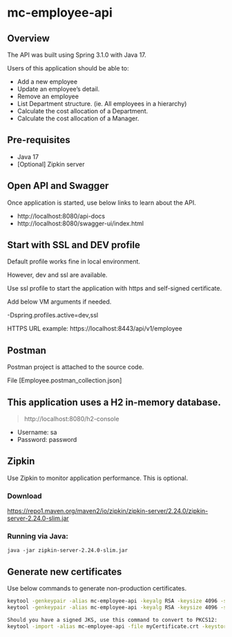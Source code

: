 # mc-employee-api

## Overview
The API was built using Spring 3.1.0 with Java 17.

Users of this application should be able to:

- Add a new employee
- Update an employee’s detail.
- Remove an employee
- List Department structure. (ie. All employees in a hierarchy)
- Calculate the cost allocation of a Department.
- Calculate the cost allocation of a Manager. 

## Pre-requisites

- Java 17
- [Optional] Zipkin server

## Open API and Swagger

Once application is started, use below links to learn about the API.

- http://localhost:8080/api-docs
- http://localhost:8080/swagger-ui/index.html


## Start with SSL and DEV profile

Default profile works fine in local environment.

However, dev and ssl are available. 

Use ssl profile to start the application with https and self-signed certificate.

Add below VM arguments if needed.

-Dspring.profiles.active=dev,ssl

HTTPS URL example: https://localhost:8443/api/v1/employee

## Postman

Postman project is attached to the source code.

File [Employee.postman_collection.json]

## This application uses a H2 in-memory database.

> http://localhost:8080/h2-console

- Username: sa
- Password: password

## Zipkin

Use Zipkin to monitor application performance. This is optional.

### Download

https://repo1.maven.org/maven2/io/zipkin/zipkin-server/2.24.0/zipkin-server-2.24.0-slim.jar

### Running via Java:

```shell
java -jar zipkin-server-2.24.0-slim.jar
```

## Generate new certificates
Use below commands to generate non-production certificates.

```sh
keytool -genkeypair -alias mc-employee-api -keyalg RSA -keysize 4096 -storetype JKS -keystore mc-employee-api.jks -validity 3650 -storepass changeit
keytool -genkeypair -alias mc-employee-api -keyalg RSA -keysize 4096 -storetype PKCS12 -keystore mc-employee-api.p12 -validity 3650 -storepass changeit

Should you have a signed JKS, use this command to convert to PKCS12:
keytool -import -alias mc-employee-api -file myCertificate.crt -keystore mc-employee-api.p12 -storepass changeit
```